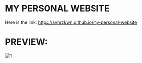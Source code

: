 # MY PERSONAL WEBSITE

Here is the link: https://syhrzkwn.github.io/my-personal-website

# PREVIEW:

![1](https://user-images.githubusercontent.com/74871953/127356758-5a99455d-edc1-44b5-bb24-607b1ecafb11.png)
